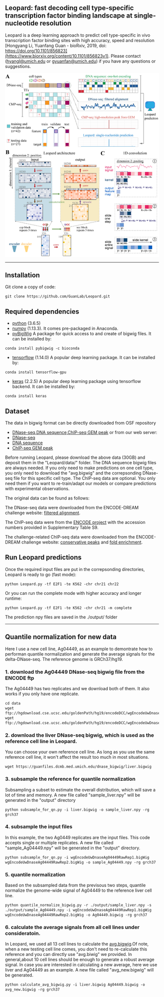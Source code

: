## Leopard: fast decoding cell type-specific transcription factor binding landscape at single-nucleotide resolution

Leopard is a deep learning approach to predict cell type-specific in vivo transcription factor binding sites with high accuracy, speed and resolution [Hongyang Li, Yuanfang Guan - bioRxiv, 2019, doi: https://doi.org/10.1101/856823](https://www.biorxiv.org/content/10.1101/856823v1). Please contact (hyangl@umich.edu or gyuanfan@umich.edu) if you have any questions or suggestions.

![Figure1](figure/fig1.png?raw=true "Title")

---

## Installation
Git clone a copy of code:
```
git clone https://github.com/GuanLab/Leopard.git
```
## Required dependencies

* [python](https://www.python.org) (3.6.5)
* [numpy](http://www.numpy.org/) (1.13.3). It comes pre-packaged in Anaconda.
* [pyBigWig](https://github.com/deeptools/pyBigWig) A package for quick access to and create of bigwig files. It can be installed by:
```
conda install pybigwig -c bioconda
```
* [tensorflow](https://www.tensorflow.org/) (1.14.0) A popular deep learning package. It can be installed by:
```
conda install tensorflow-gpu
```
* [keras](https://keras.io/) (2.2.5) A popular deep learning package using tensorflow backend. It can be installed by:
```
conda install keras
```

## Dataset
The data in bigwig format can be directly downloaded from OSF repository 
* [DNase-seq,DNA sequence,ChIP-seq GEM peak](https://osf.io/xh2wm/)
or from our web server:
* [DNase-seq](https://guanfiles.dcmb.med.umich.edu/Leopard/dnase_bigwig/)
* [DNA sequence](https://guanfiles.dcmb.med.umich.edu/Leopard/dna_bigwig/)
* [ChIP-seq GEM peak](https://guanfiles.dcmb.med.umich.edu/Leopard/chipseq_gem_bigwig/)


Before running Leopard, please download the above data (30GB) and deposit them in the "Leopard/data/" folder. The DNA sequence bigwig files are always needed. If you only need to make predictions on one cell type, you only need to download the "avg.bigwig" and the correpsonding DNase-seq file for this specific cell type. The ChIP-seq data are optional. You only need them if you want to re-train/adapt our models or compare predictions with experimental observations.

The original data can be found as follows:

The DNase-seq data were downloaded from the ENCODE-DREAM challenge website:
[filtered alignment](https://www.synapse.org/#!Synapse:syn6176232).

The ChIP-seq data were from the [ENCODE project](https://www.encodeproject.org/) with the accession numbers provided in Supplementary Table S9. 

The challenge-related ChIP-seq data were downloaded from the ENCODE-DREAM challenge website:
[conservative peaks](https://www.synapse.org/#!Synapse:syn6181337) and [fold enrichment](https://www.synapse.org/#!Synapse:syn6181334).

## Run Leopard predictions
Once the required input files are put in the correpsonding directories, Leopard is ready to go (fast mode):
```
python Leopard.py -tf E2F1 -te K562 -chr chr21 chr22
```
Or you can run the complete mode with higher accuracy and longer runtime:
```
python Leopard.py -tf E2F1 -te K562 -chr chr21 -m complete
```
The prediction npy files are saved in the ./output/ folder

---

## Quantile normalization for new data
Here I use a new cell line, Ag04449, as an example to demontrate how to performan quantile normalization and generate the average signals for the delta-DNase-seq. The reference genome is GRCh37/hg19.
### 1. download the Ag04449 DNase-seq bigwig file from the ENCODE ftp 
The Ag04449 has two replicates and we download both of them. It also works if you only have one replicate.
```
cd data
wget ftp://hgdownload.cse.ucsc.edu/goldenPath/hg19/encodeDCC/wgEncodeUwDnase/wgEncodeUwDnaseAg04449RawRep1.bigWig
wget ftp://hgdownload.cse.ucsc.edu/goldenPath/hg19/encodeDCC/wgEncodeUwDnase/wgEncodeUwDnaseAg04449RawRep2.bigWig
```

### 2. download the liver DNase-seq bigwig, which is used as the reference cell line in Leopard.
You can choose your own reference cell line. As long as you use the same reference cell line, it won't affect the result too much in most situations.
```
wget https://guanfiles.dcmb.med.umich.edu/dnase_bigwig/liver.bigwig
```

### 3. subsample the reference for quantile normalization
Subsampling a subset to estimate the overall distribution, which will save a lot of time and memory. A
new file called "sample_liver.npy" will be generated in the "output" directory
```
python subsample_for_qn.py -i liver.bigwig -o sample_liver.npy -rg grch37
```

### 4. subsample the input files 
In this example, the two Ag0449 replicates are the input files. This code accepts single or multiple replicates. A new file called "sample_Ag04449.npy" will be generated in the "output" directory.
```
python subsample_for_qn.py -i wgEncodeUwDnaseAg04449RawRep1.bigWig wgEncodeUwDnaseAg04449RawRep2.bigWig -o sample_Ag04449.npy -rg grch37
```
 
### 5. quantile normalization
Based on the subsampled data from the previsous two steps, quantile normalize the genome-wide signal of
 Ag04449 to the reference liver cell line.
```
python quantile_normalize_bigwig.py -r ./output/sample_liver.npy -s ./output/sample_Ag04449.npy -i wgEncodeUwDnaseAg04449RawRep1.bigWig wgEncodeUwDnaseAg04449RawRep2.bigWig -o Ag04449.bigwig -rg grch37
```

### 6. calculate the average signals from all cell lines under consideratoin.
In Leopard, we used all 13 cell lines to calculate the [avg.bigwig](https://guanfiles.dcmb.med.umich.edu/Leopard/dnase_bigwig/avg.bigwig).Of note, when a new testing cell line comes, you don't need to re-calculate this reference and you can directly use "avg.biwig" we provided. In general,about 10 cell lines should be enough to generate a robust average signal.
In case you are interested in calculating a new average, here we use liver and Ag04449 as an example. A new file called "avg_new.bigwig" will be generated.
```
python calculate_avg_bigwig.py -i liver.bigwig Ag04449.bigwig -o avg_new.bigwig -rg grch37
```




